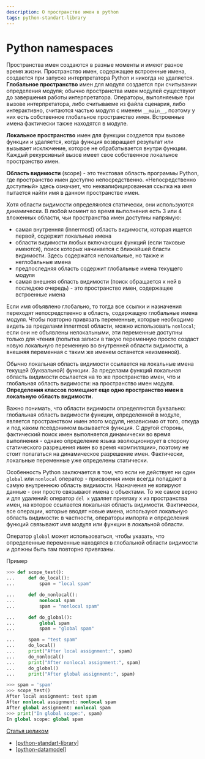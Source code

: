 ```yaml
---
description: О пространстве имен в python
tags: python-standart-library
---
```

# Python namespaces

Пространства имен создаются в разные моменты и имеют разное время жизни. Пространство имен, содержащее встроенные имена, создается при запуске интерпретатора Python и никогда не удаляется. **Глобальное пространство** имен для модуля создается при считывании определения модуля; обычно пространства имен модулей существуют до завершения работы интерпретатора. Операторы, выполняемые при вызове интерпретатора, либо считываеме из файла сценария, либо интерактивно, считаются частью модуля с именем `__main__`, поэтому у них есть собственное глобальное пространство имен. Встроенные имена фактически также находятся в модуле.

**Локальное пространство** имен для функции создается при вызове функции и удаляется, когда функция возвращает результат или вызывает исключение, которое не обрабатывается внутри функции. Каждый рекурсивный вызов имеет свое собственное локальное пространство имен.

**Область видимости** (scope) - это текстовая область программы Python, где пространство имен доступно непосредственно. «Непосредственно доступный» здесь означает, что неквалифицированная ссылка на имя пытается найти имя в данном пространстве имен.

Хотя области видимости определяются статически, они используются динамически. В любой момент во время выполнения есть 3 или 4 вложенных области, чьи пространства имен доступны напрямую:

- самая внутренняя (innermost) область видимости, которая ищется первой, содержит локальные имена
- области видимости любых включающих функций (если таковые имеются), поиск которых начинается с ближайшей бласти видимости. Здесь содержатся нелокальные, но также и неглобальные имена
- предпоследняя область содержит глобальные имена текущего модуля
- самая внешняя область видимости (поиск обращается к ней в последюю очередь) - это пространство имен, содержащее встроенные имена

Если имя объявлено глобально, то тогда все ссылки и назначения переходят непосредственно в область, содержащую глобальные имена модуля. Чтобы повторно привязать переменные, которые необходимо видеть за пределами innermost области, можно использовать `nonlocal`; если они не объявлены нелокальными, эти переменные доступны только для чтения (попытка записи в такую переменную просто создаст новую локальную переменную во внутренней области видимости, а внешняя переменная с таким же именем останется неизменной).

Обычно локальная область видимости ссылается на локальные имена текущей (буквальной) функции. За пределами функций локальная область видимости ссылается на то же пространство имен, что и глобальная область видимости: на пространство имен модуля. **Определения классов помещают еще одно пространство имен в локальную область видимости.**

Важно понимать, что области видимости определяются буквально: глобальная область видимости функции, определенной в модуле, является пространством имен этого модуля, независимо от того, откуда и под каким псевдонимом вызывается функция. С другой стороны, фактический поиск имен выполняется динамически во время выполнения - однако определение языка эволюционирует в сторону статического разрешения имен во время «компиляции», поэтому не стоит полагаться на динамическое разрешение имен. Фактически, локальные переменные уже определены статически.

Особенность Python заключается в том, что если не действует ни один `global` или `nonlocal` оператор - присвоения имен всегда попадают в самую внутреннюю область видимости. Назначения не копируют данные - они просто связывают имена с объектами. То же самое верно и для удалений: оператор `del x` удаляет привязку x из пространства имен, на которое ссылается локальная область видимости. Фактически, все операции, которые вводят новые имена, используют локальную область видимости: в частности, операторы импорта и определения функций связывают имя модуля или функции в локальной области.

Оператор `global` может использоваться, чтобы указать, что определенные переменные находятся в глобальной области видимости и должны быть там повторно привязаны.

Пример

```python
>>> def scope_test():
...     def do_local():
...         spam = "local spam"

...     def do_nonlocal():
...         nonlocal spam
...         spam = "nonlocal spam"

...     def do_global():
...         global spam
...         spam = "global spam"

...     spam = "test spam"
...     do_local()
...     print("After local assignment:", spam)
...     do_nonlocal()
...     print("After nonlocal assignment:", spam)
...     do_global()
...     print("After global assignment:", spam)

>>> spam = 'spam'
>>> scope_test()
After local assignment: test spam
After nonlocal assignment: nonlocal spam
After global assignment: nonlocal spam
>>> print("In global scope:", spam)
In global scope: global spam
```

[Статья целиком](https://docs.python.org/3/tutorial/classes.html#a-word-about-names-and-objects)

- [[python-standart-library]]
- [[python-datamodel]]

[//begin]: # "Autogenerated link references for markdown compatibility"
[python-standart-library]: ../lists/python-standart-library "Стандартная библиотека python - список заметок"
[python-datamodel]: ../lists/python-datamodel "Python datamodel"
[//end]: # "Autogenerated link references"